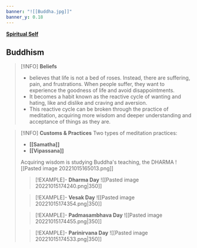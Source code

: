 ```yaml
---
banner: "![[Buddha.jpg]]"
banner_y: 0.18
---
```

**[Spiritual Self](Spiritual%20Self.md#^PSYCHRELIGION1)**

## Buddhism
>[!INFO] **Beliefs**
>- believes that life is not a bed of roses. Instead, there are suffering, pain, and frustrations. When people suffer, they want to experience the goodness of life and avoid disappointments.
>- It becomes a habit known as the reactive cycle of wanting and hating, like and dislike and craving and aversion.
>- This reactive cycle can be broken through the practice of meditation, acquiring more wisdom and deeper understanding and acceptance of things as they are.


>[!INFO] **Customs & Practices**
> Two types of meditation practices:
>- **[[Samatha]]**
>- **[[Vipassana]]**
>
>Acquiring wisdom is studying Buddha's teaching, the DHARMA
>![[Pasted image 20221015165013.png]]
>
>>[!EXAMPLE]- **Dharma Day**
>> ![[Pasted image 20221015174240.png|350]]
>
>
>>[!EXAMPLE]- **Vesak Day**
>>![[Pasted image 20221015174354.png|350]]
>
>
>>[!EXAMPLE]- **Padmasambhava Day**
>>![[Pasted image 20221015174455.png|350]]
>
>
>>[!EXAMPLE]- **Parinirvana Day**
>>![[Pasted image 20221015174533.png|350]]
